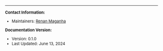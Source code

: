 ---
<font size=2>

**Contact Information:**
- Maintainers: [Renan Maganha](mailto:maganha.renan@gmail.com)

**Documentation Version:**
- Version: 0.1.0
- Last Updated: June 13, 2024

</font>